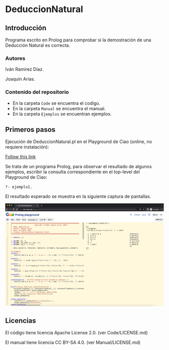 # DeduccionNatural

## Introducción

Programa escrito en Prolog para comprobar si la demostración de una Deducción Natural es correcta.

### Autores

Iván Ramírez Díaz.

Joaquín Arias.

### Contenido del repositorio

* En la carpeta ```Code``` se encuentra el codigo.
* En la carpeta ```Manual``` se encuentra el manual.
* En la carpeta ```Ejemplos``` se encuentran ejemplos.

## Primeros pasos

Ejecución de DeduccionNatural.pl en el Playground de Ciao (online, no requiere instalación):

[Follow this link](https://tinyurl.com/deduccionnatural22)

Se trata de un programa Prolog, para observar el resultado de algunos ejemplos, escribir la consulta correspondiente en el top-level del Playground de Ciao:

```
?- ejemplo1.
```

El resultado esperado se muestra en la siguiente captura de pantallas.

![captura](Manual/tex/captura.png)


## Licencias

El código tiene licencia Apache License 2.0. (ver Code/LICENSE.md)

El manual tiene licencia CC BY-SA 4.0. (ver Manual/LICENSE.md)

